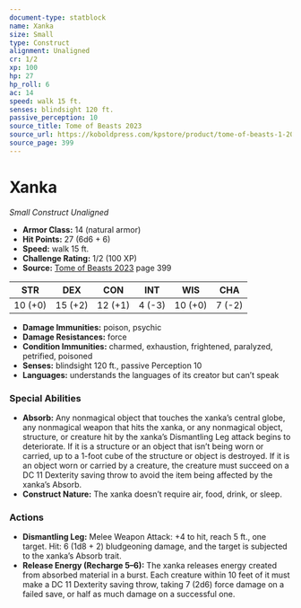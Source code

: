 ```yaml
---
document-type: statblock
name: Xanka
size: Small
type: Construct
alignment: Unaligned
cr: 1/2
xp: 100
hp: 27
hp_roll: 6
ac: 14
speed: walk 15 ft.
senses: blindsight 120 ft. 
passive_perception: 10
source_title: Tome of Beasts 2023
source_url: https://koboldpress.com/kpstore/product/tome-of-beasts-1-2023-edition/
source_page: 399
---
```


# Xanka

*Small* *Construct* *Unaligned*

- **Armor Class:** 14 (natural armor)
- **Hit Points:** 27 (6d6 + 6)
- **Speed:** walk 15 ft.
- **Challenge Rating:** 1/2 (100 XP)
- **Source:** [Tome of Beasts 2023](https://koboldpress.com/kpstore/product/tome-of-beasts-1-2023-edition/) page 399

| STR | DEX | CON | INT | WIS | CHA |
| --- | --- | --- | --- | --- | --- |
| 10 (+0) | 15 (+2) | 12 (+1) | 4 (-3) | 10 (+0) | 7 (-2) |

- **Damage Immunities:** poison, psychic
- **Damage Resistances:** force
- **Condition Immunities:** charmed, exhaustion, frightened, paralyzed, petrified, poisoned
- **Senses:** blindsight 120 ft., passive Perception 10
- **Languages:** understands the languages of its creator but can’t speak

### Special Abilities

- **Absorb:** Any nonmagical object that touches the xanka’s central globe, any nonmagical weapon that hits the xanka, or any nonmagical object, structure, or creature hit by the xanka’s Dismantling Leg attack begins to deteriorate. If it is a structure or an object that isn’t being worn or carried, up to a 1-foot cube of the structure or object is destroyed. If it is an object worn or carried by a creature, the creature must succeed on a DC 11 Dexterity saving throw to avoid the item being affected by the xanka’s Absorb.
- **Construct Nature:** The xanka doesn’t require air, food, drink, or sleep.

### Actions

- **Dismantling Leg:** Melee Weapon Attack: +4 to hit, reach 5 ft., one target. Hit: 6 (1d8 + 2) bludgeoning damage, and the target is subjected to the xanka’s Absorb trait.
- **Release Energy (Recharge 5–6):** The xanka releases energy created from absorbed material in a burst. Each creature within 10 feet of it must make a DC 11 Dexterity saving throw, taking 7 (2d6) force damage on a failed save, or half as much damage on a successful one.

